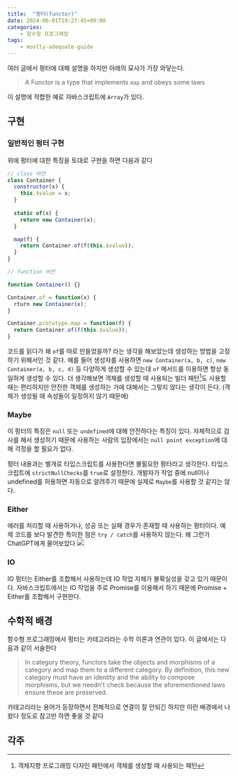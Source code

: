 ```yaml
---
title:  "펑터(functor)"
date: 2024-06-01T19:27:45+09:00
categories: 
    - 함수형 프로그래밍
tags:
    - mostly-adequate-guide
---
```


여러 글에서 펑터에 대해 설명을 하지만 아래의 묘사가 가장 와닿는다. 

> A Functor is a type that implements `map` and obeys some laws

이 설명에 적합한 예로 자바스크립트에 `Array`가 있다.

## 구현
### 일반적인 펑터 구현

위에 펑터에 대한 특징을 토대로 구현을 하면 다음과 같다

```js
// class 버전
class Container {
  constructor(x) {
    this.$value = x;
  }
  
  static of(x) {
    return new Container(x);
  }

  map(f) {
	return Container.of(f(this.$value));
  }
}

// function 버전

function Container() {}

Container.of = function(x) {
  rturn new Container(x);
}

Container.prototype.map = function(f) {
  return Container.of(f(this.$value));
}

```

코드를 읽다가 왜 `of`를 따로 만들었을까? 라는 생각을 해보았는데 생성하는 방법을 고정하기 위해서인 것 같다. 예를 들어 생성자를 사용하면 `new Container(a, b, c)`, `new Container(a, b, c, d)` 등 다양하게 생성할 수 있는데 `of` 메서드를 이용하면 항상 동일하게 생성할 수 있다. 더 생각해보면 객체를 생성할 때 사용되는 빌더 패턴[^1]도 사용할 때는 편리하지만 안전한 객체를 생성하는 가에 대해서는 그렇지 않다는 생각이 든다. (객체가 생성될 때 속성들이 일정하지 않기 때문에)

### Maybe
이 펑터의 특징은 `null` 또는 `undefined`에 대해 안전하다는 특징이 있다. 자체적으로 검사를 해서 생성하기 때문에 사용하는 사람의 입장에서는 `null point exception`에 대해 걱정을 할 필요가 없다. 

펑터 내용과는 별개로 타입스크립트를 사용한다면 불필요한 펑터라고 생각한다. 타입스크립트에 `strictNullChecks`를 `true`로 설정한다. 개발자가 작업 중에  null이나 undefined를 허용하면 자동으로 알려주기 때문에 실제로 `Maybe`를 사용할 것 같지는 않다.

### Either
에러를 처리할 때 사용하거나, 성공 또는 실패 경우가 존재할 때 사용하는 펑터이다. 예제 코드를 보다 발견한 특이한 점은 `try / catch`를 사용하지 않는다. 왜 그런가 ChatGPT에게 물어보았다
![](https://i.imgur.com/HX9sYLb.png)

### IO
IO 펑터는 Either를 조합해서 사용하는데 IO 작업 자체가 불확실성을 갖고 있기 때문이다. 자바스크립트에서는 IO 작업을 주로 Promise를 이용해서 하기 때문에 Promise + Either를 조합해서 구현한다.

## 수학적 배경
함수형 프로그래밍에서 펑터는 카테고리라는 수학 이론과 연관이 있다.  이 글에서는 다음과 같이 서술한다

> In category theory, functors take the objects and morphisms of a category and map them to a different category. By definition, this new category must have an identity and the ability to compose morphisms, but we needn't check because the aforementioned laws ensure these are preserved.

카테고리라는 용어가 등장하면서 전체적으로 연결이 잘 안되긴 하지만 이런 배경에서 나왔다 정도로 참고만 하면 좋을 것 같다

## 각주
[^1]: 객체지향 프로그래밍 디자인 패턴에서 객체를 생성할 때 사용되는 패턴
[^2]: 자바스크립트에서 비동기 작업을 처리할 때 사용하는 객체
